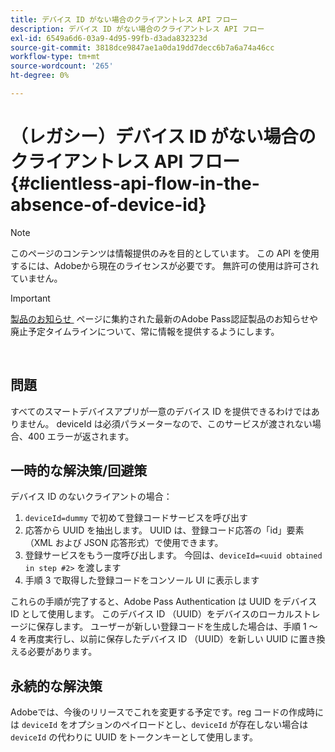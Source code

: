 ```yaml
---
title: デバイス ID がない場合のクライアントレス API フロー
description: デバイス ID がない場合のクライアントレス API フロー
exl-id: 6549a6d6-03a9-4d95-99fb-d3ada832323d
source-git-commit: 3818dce9847ae1a0da19dd7decc6b7a6a74a46cc
workflow-type: tm+mt
source-wordcount: '265'
ht-degree: 0%

---
```


# （レガシー）デバイス ID がない場合のクライアントレス API フロー {#clientless-api-flow-in-the-absence-of-device-id}

>[!NOTE]
>
>このページのコンテンツは情報提供のみを目的としています。 この API を使用するには、Adobeから現在のライセンスが必要です。 無許可の使用は許可されていません。

>[!IMPORTANT]
>
> [&#x200B; 製品のお知らせ &#x200B;](/help/authentication/product-announcements.md) ページに集約された最新のAdobe Pass認証製品のお知らせや廃止予定タイムラインについて、常に情報を提供するようにします。

</br>


## 問題

すべてのスマートデバイスアプリが一意のデバイス ID を提供できるわけではありません。  deviceId は必須パラメーターなので、このサービスが渡されない場合、400 エラーが返されます。


## 一時的な解決策/回避策

デバイス ID のないクライアントの場合：

1. `deviceId=dummy` で初めて登録コードサービスを呼び出す
1. 応答から UUID を抽出します。 UUID は、登録コード応答の「id」要素（XML および JSON 応答形式）で使用できます。
1. 登録サービスをもう一度呼び出します。 今回は、`deviceId=<uuid obtained in step #2>` を渡します
1. 手順 3 で取得した登録コードをコンソール UI に表示します


これらの手順が完了すると、Adobe Pass Authentication は UUID をデバイス ID として使用します。 このデバイス ID （UUID）をデバイスのローカルストレージに保存します。 ユーザーが新しい登録コードを生成した場合は、手順 1 ～ 4 を再度実行し、以前に保存したデバイス ID （UUID）を新しい UUID に置き換える必要があります。



## 永続的な解決策

Adobeでは、今後のリリースでこれを変更する予定です。reg コードの作成時には `deviceId` をオプションのペイロードとし、`deviceId` が存在しない場合は `deviceId` の代わりに UUID をトークンキーとして使用します。

<!--
## Related Information

- [Clientless API Reference](/help/authentication/rest-api-reference.md)
-->
